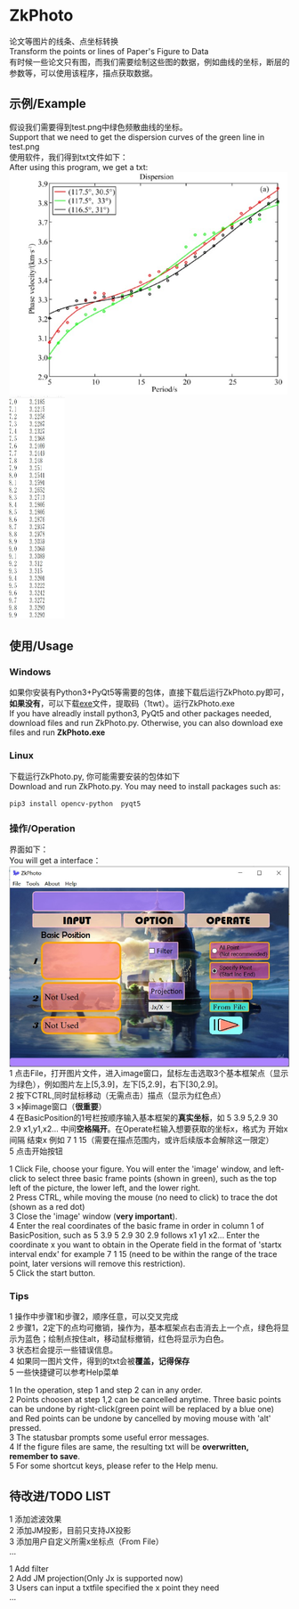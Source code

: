 # ZkPhoto
论文等图片的线条、点坐标转换  
Transform the points or lines of Paper's Figure to Data  
有时候一些论文只有图，而我们需要绘制这些图的数据，例如曲线的坐标，断层的参数等，可以使用该程序，描点获取数据。  
## 示例/Example
假设我们需要得到test.png中绿色频散曲线的坐标。  
Support that we need to get the dispersion curves of the green line in test.png  
使用软件，我们得到txt文件如下：  
After using this program, we get a txt:  
<img src="test.png" alt="test.png" width="500" height="400" align=left/>  
<img src="testtxt.png" alt="testtxt.png" width="100" height="400" align=right/>

## 使用/Usage
### Windows
如果你安装有Python3+PyQt5等需要的包体，直接下载后运行ZkPhoto.py即可，**如果没有**，可以下载[exe](https://pan.baidu.com/s/1DS7GO_nhBHRe3BrVrlFzXQ)文件，提取码（1twt）。运行ZkPhoto.exe  
If you have alreadly install python3, PyQt5 and other packages needed, download files and run ZkPhoto.py. Otherwise, you can also download exe files and run **ZkPhoto.exe**  
### Linux
下载运行ZkPhoto.py, 你可能需要安装的包体如下  
Download and run ZkPhoto.py. You may need to install packages such as:  
```bash
pip3 install opencv-python  pyqt5
```
### 操作/Operation
界面如下：  
You will get a interface：  
<img src="interface.png" alt="interface.png" style="zooom:70%;" align=center>  
1 点击File，打开图片文件，进入image窗口，鼠标左击选取3个基本框架点（显示为绿色），例如图片左上[5,3.9]，左下[5,2.9]，右下[30,2.9]。  
2 按下CTRL,同时鼠标移动（无需点击）描点（显示为红色点）  
3  ×掉image窗口（**很重要**）  
4 在BasicPosition的1号栏按顺序输入基本框架的**真实坐标**，如 5 3.9 5,2.9 30 2.9  x1,y1,x2... 中间**空格隔开**。在Operate栏输入想要获取的坐标x，格式为 开始x 间隔 结束x 例如 7 1 15（需要在描点范围内，或许后续版本会解除这一限定）  
5 点击开始按钮  

1 Click File, choose your figure. You will enter the 'image' window, and left-click to select three basic frame points (shown in green), such as the top left of the picture, the lower left, and the lower right.   
2 Press CTRL, while moving the mouse (no need to click) to trace the dot (shown as a red dot)  
3 Close the 'image' window (**very important**).   
4 Enter the real coordinates of the basic frame in order in column 1 of BasicPosition, such as 5 3.9 5 2.9 30 2.9  follows x1 y1 x2... Enter the coordinate x you want to obtain in the Operate field in the format of 'startx interval endx' for example 7 1 15 (need to be within the range of the trace point, later versions will remove this restriction).   
5 Click the start button.  
### Tips
1 操作中步骤1和步骤2，顺序任意，可以交叉完成  
2 步骤1，2定下的点均可撤销，操作为，基本框架点右击消去上一个点，绿色将显示为蓝色；绘制点按住alt，移动鼠标撤销，红色将显示为白色。  
3 状态栏会提示一些错误信息。  
4 如果同一图片文件，得到的txt会被**覆盖，记得保存**  
5 一些快捷键可以参考Help菜单  

1 In the operation, step 1 and step 2 can in any order.   
2 Points choosen at step 1,2 can be cancelled anytime. Three basic points can be undone by right-click(green point will be replaced by a blue one) and Red points can be undone by cancelled by moving mouse with 'alt' pressed.   
3 The statusbar prompts some useful error messages.   
4 If the figure files are same, the resulting txt will be **overwritten, remember to save**.   
5 For some shortcut keys, please refer to the Help menu.  

## 待改进/TODO LIST
1 添加滤波效果  
2 添加JM投影，目前只支持JX投影  
3 添加用户自定义所需x坐标点（From File）  
...  

1 Add filter  
2 Add JM projection(Only Jx is supported now)  
3 Users can input a txtfile specified the x point they need  
...  






 
